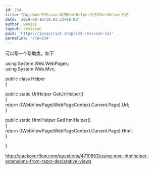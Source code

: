 ```yaml
---
id: 234
title: 在AppCode中的razor调用HtmlHelper方法和UrlHelper方法
date: '2019-08-16T18:03:33+08:00'
author: wenjie
layout: revision
guid: 'https://javascript.shop/233-revision-v1/'
permalink: '/?p=234'
---
```


可以写一个帮助类，如下

using System.Web.WebPages;  
using System.Web.Mvc;

 public class Helper  
 {

public static UrlHelper GetUrlHelper()  
 {  
 return ((WebViewPage)WebPageContext.Current.Page).Url;  
 }  
  
public static HtmlHelper GetHtmlHelper()  
{  
 return ((WebViewPage)WebPageContext.Current.Page).Html;  
}

}

<http://stackoverflow.com/questions/4710853/using-mvc-htmlhelper-extensions-from-razor-declarative-views>